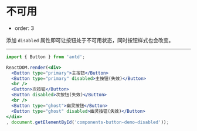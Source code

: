 # 不可用

- order: 3

添加 `disabled` 属性即可让按钮处于不可用状态，同时按钮样式也会改变。

---

````jsx
import { Button } from 'antd';

ReactDOM.render(<div>
  <Button type="primary">主按钮</Button>
  <Button type="primary" disabled>主按钮(失效)</Button>
  <br />
  <Button>次按钮</Button>
  <Button disabled>次按钮(失效)</Button>
  <br />
  <Button type="ghost">幽灵按钮</Button>
  <Button type="ghost" disabled>幽灵按钮(失效)</Button>
</div>
, document.getElementById('components-button-demo-disabled'));
````

<style>
#components-button-demo-disabled .ant-btn {
  margin-right: 8px;
  margin-bottom: 12px;
}
</style>
